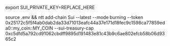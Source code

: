 export SUI_PRIVATE_KEY=REPLACE_HERE

source .env && ntt add-chain Sui --latest --mode burning --token 0x25172c5f5f4ab0dab2da33d71013eafc44a37e171d18fec9c1598ca77859eda0::my_coin::MY_COIN --sui-treasury-cap 0xc5dfd5a792cd91062cbdff9895d191483e81c43b9c6ae802efcb58b06d9365c2
